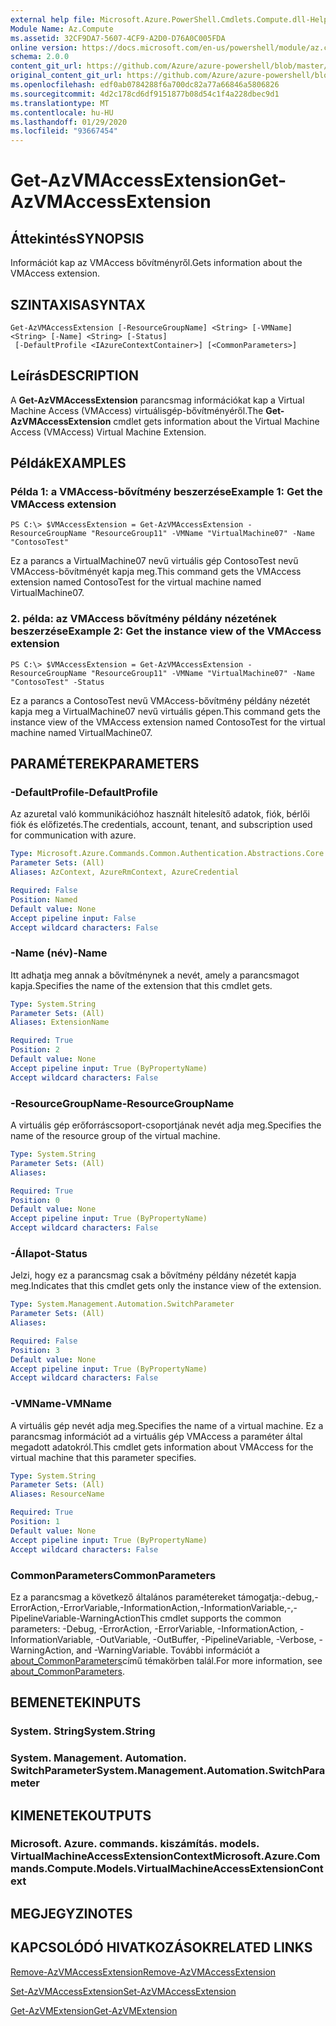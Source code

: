 ```yaml
---
external help file: Microsoft.Azure.PowerShell.Cmdlets.Compute.dll-Help.xml
Module Name: Az.Compute
ms.assetid: 32CF9DA7-5607-4CF9-A2D0-D76A0C005FDA
online version: https://docs.microsoft.com/en-us/powershell/module/az.compute/get-azvmaccessextension
schema: 2.0.0
content_git_url: https://github.com/Azure/azure-powershell/blob/master/src/Compute/Compute/help/Get-AzVMAccessExtension.md
original_content_git_url: https://github.com/Azure/azure-powershell/blob/master/src/Compute/Compute/help/Get-AzVMAccessExtension.md
ms.openlocfilehash: edf0ab0784288f6a700dc82a77a66846a5806826
ms.sourcegitcommit: 4d2c178cd6df9151877b08d54c1f4a228dbec9d1
ms.translationtype: MT
ms.contentlocale: hu-HU
ms.lasthandoff: 01/29/2020
ms.locfileid: "93667454"
---
```

# <span data-ttu-id="6f6ec-101">Get-AzVMAccessExtension</span><span class="sxs-lookup"><span data-stu-id="6f6ec-101">Get-AzVMAccessExtension</span></span>

## <span data-ttu-id="6f6ec-102">Áttekintés</span><span class="sxs-lookup"><span data-stu-id="6f6ec-102">SYNOPSIS</span></span>
<span data-ttu-id="6f6ec-103">Információt kap az VMAccess bővítményről.</span><span class="sxs-lookup"><span data-stu-id="6f6ec-103">Gets information about the VMAccess extension.</span></span>

## <span data-ttu-id="6f6ec-104">SZINTAXISA</span><span class="sxs-lookup"><span data-stu-id="6f6ec-104">SYNTAX</span></span>

```
Get-AzVMAccessExtension [-ResourceGroupName] <String> [-VMName] <String> [-Name] <String> [-Status]
 [-DefaultProfile <IAzureContextContainer>] [<CommonParameters>]
```

## <span data-ttu-id="6f6ec-105">Leírás</span><span class="sxs-lookup"><span data-stu-id="6f6ec-105">DESCRIPTION</span></span>
<span data-ttu-id="6f6ec-106">A **Get-AzVMAccessExtension** parancsmag információkat kap a Virtual Machine Access (VMAccess) virtuálisgép-bővítményéről.</span><span class="sxs-lookup"><span data-stu-id="6f6ec-106">The **Get-AzVMAccessExtension** cmdlet gets information about the Virtual Machine Access (VMAccess) Virtual Machine Extension.</span></span>

## <span data-ttu-id="6f6ec-107">Példák</span><span class="sxs-lookup"><span data-stu-id="6f6ec-107">EXAMPLES</span></span>

### <span data-ttu-id="6f6ec-108">Példa 1: a VMAccess-bővítmény beszerzése</span><span class="sxs-lookup"><span data-stu-id="6f6ec-108">Example 1: Get the VMAccess extension</span></span>
```
PS C:\> $VMAccessExtension = Get-AzVMAccessExtension -ResourceGroupName "ResourceGroup11" -VMName "VirtualMachine07" -Name "ContosoTest"
```

<span data-ttu-id="6f6ec-109">Ez a parancs a VirtualMachine07 nevű virtuális gép ContosoTest nevű VMAccess-bővítményét kapja meg.</span><span class="sxs-lookup"><span data-stu-id="6f6ec-109">This command gets the VMAccess extension named ContosoTest for the virtual machine named VirtualMachine07.</span></span>

### <span data-ttu-id="6f6ec-110">2. példa: az VMAccess bővítmény példány nézetének beszerzése</span><span class="sxs-lookup"><span data-stu-id="6f6ec-110">Example 2: Get the instance view of the VMAccess extension</span></span>
```
PS C:\> $VMAccessExtension = Get-AzVMAccessExtension -ResourceGroupName "ResourceGroup11" -VMName "VirtualMachine07" -Name "ContosoTest" -Status
```

<span data-ttu-id="6f6ec-111">Ez a parancs a ContosoTest nevű VMAccess-bővítmény példány nézetét kapja meg a VirtualMachine07 nevű virtuális gépen.</span><span class="sxs-lookup"><span data-stu-id="6f6ec-111">This command gets the instance view of the VMAccess extension named ContosoTest for the virtual machine named VirtualMachine07.</span></span>

## <span data-ttu-id="6f6ec-112">PARAMÉTEREK</span><span class="sxs-lookup"><span data-stu-id="6f6ec-112">PARAMETERS</span></span>

### <span data-ttu-id="6f6ec-113">-DefaultProfile</span><span class="sxs-lookup"><span data-stu-id="6f6ec-113">-DefaultProfile</span></span>
<span data-ttu-id="6f6ec-114">Az azuretal való kommunikációhoz használt hitelesítő adatok, fiók, bérlői fiók és előfizetés.</span><span class="sxs-lookup"><span data-stu-id="6f6ec-114">The credentials, account, tenant, and subscription used for communication with azure.</span></span>

```yaml
Type: Microsoft.Azure.Commands.Common.Authentication.Abstractions.Core.IAzureContextContainer
Parameter Sets: (All)
Aliases: AzContext, AzureRmContext, AzureCredential

Required: False
Position: Named
Default value: None
Accept pipeline input: False
Accept wildcard characters: False
```

### <span data-ttu-id="6f6ec-115">-Name (név)</span><span class="sxs-lookup"><span data-stu-id="6f6ec-115">-Name</span></span>
<span data-ttu-id="6f6ec-116">Itt adhatja meg annak a bővítménynek a nevét, amely a parancsmagot kapja.</span><span class="sxs-lookup"><span data-stu-id="6f6ec-116">Specifies the name of the extension that this cmdlet gets.</span></span>

```yaml
Type: System.String
Parameter Sets: (All)
Aliases: ExtensionName

Required: True
Position: 2
Default value: None
Accept pipeline input: True (ByPropertyName)
Accept wildcard characters: False
```

### <span data-ttu-id="6f6ec-117">-ResourceGroupName</span><span class="sxs-lookup"><span data-stu-id="6f6ec-117">-ResourceGroupName</span></span>
<span data-ttu-id="6f6ec-118">A virtuális gép erőforráscsoport-csoportjának nevét adja meg.</span><span class="sxs-lookup"><span data-stu-id="6f6ec-118">Specifies the name of the resource group of the virtual machine.</span></span>

```yaml
Type: System.String
Parameter Sets: (All)
Aliases:

Required: True
Position: 0
Default value: None
Accept pipeline input: True (ByPropertyName)
Accept wildcard characters: False
```

### <span data-ttu-id="6f6ec-119">-Állapot</span><span class="sxs-lookup"><span data-stu-id="6f6ec-119">-Status</span></span>
<span data-ttu-id="6f6ec-120">Jelzi, hogy ez a parancsmag csak a bővítmény példány nézetét kapja meg.</span><span class="sxs-lookup"><span data-stu-id="6f6ec-120">Indicates that this cmdlet gets only the instance view of the extension.</span></span>

```yaml
Type: System.Management.Automation.SwitchParameter
Parameter Sets: (All)
Aliases:

Required: False
Position: 3
Default value: None
Accept pipeline input: True (ByPropertyName)
Accept wildcard characters: False
```

### <span data-ttu-id="6f6ec-121">-VMName</span><span class="sxs-lookup"><span data-stu-id="6f6ec-121">-VMName</span></span>
<span data-ttu-id="6f6ec-122">A virtuális gép nevét adja meg.</span><span class="sxs-lookup"><span data-stu-id="6f6ec-122">Specifies the name of a virtual machine.</span></span>
<span data-ttu-id="6f6ec-123">Ez a parancsmag információt ad a virtuális gép VMAccess a paraméter által megadott adatokról.</span><span class="sxs-lookup"><span data-stu-id="6f6ec-123">This cmdlet gets information about VMAccess for the virtual machine that this parameter specifies.</span></span>

```yaml
Type: System.String
Parameter Sets: (All)
Aliases: ResourceName

Required: True
Position: 1
Default value: None
Accept pipeline input: True (ByPropertyName)
Accept wildcard characters: False
```

### <span data-ttu-id="6f6ec-124">CommonParameters</span><span class="sxs-lookup"><span data-stu-id="6f6ec-124">CommonParameters</span></span>
<span data-ttu-id="6f6ec-125">Ez a parancsmag a következő általános paramétereket támogatja:-debug,-ErrorAction,-ErrorVariable,-InformationAction,-InformationVariable,-,-PipelineVariable-WarningAction</span><span class="sxs-lookup"><span data-stu-id="6f6ec-125">This cmdlet supports the common parameters: -Debug, -ErrorAction, -ErrorVariable, -InformationAction, -InformationVariable, -OutVariable, -OutBuffer, -PipelineVariable, -Verbose, -WarningAction, and -WarningVariable.</span></span> <span data-ttu-id="6f6ec-126">További információt a [about_CommonParameters](https://go.microsoft.com/fwlink/?LinkID=113216)című témakörben talál.</span><span class="sxs-lookup"><span data-stu-id="6f6ec-126">For more information, see [about_CommonParameters](https://go.microsoft.com/fwlink/?LinkID=113216).</span></span>

## <span data-ttu-id="6f6ec-127">BEMENETEK</span><span class="sxs-lookup"><span data-stu-id="6f6ec-127">INPUTS</span></span>

### <span data-ttu-id="6f6ec-128">System. String</span><span class="sxs-lookup"><span data-stu-id="6f6ec-128">System.String</span></span>

### <span data-ttu-id="6f6ec-129">System. Management. Automation. SwitchParameter</span><span class="sxs-lookup"><span data-stu-id="6f6ec-129">System.Management.Automation.SwitchParameter</span></span>

## <span data-ttu-id="6f6ec-130">KIMENETEK</span><span class="sxs-lookup"><span data-stu-id="6f6ec-130">OUTPUTS</span></span>

### <span data-ttu-id="6f6ec-131">Microsoft. Azure. commands. kiszámítás. models. VirtualMachineAccessExtensionContext</span><span class="sxs-lookup"><span data-stu-id="6f6ec-131">Microsoft.Azure.Commands.Compute.Models.VirtualMachineAccessExtensionContext</span></span>

## <span data-ttu-id="6f6ec-132">MEGJEGYZI</span><span class="sxs-lookup"><span data-stu-id="6f6ec-132">NOTES</span></span>

## <span data-ttu-id="6f6ec-133">KAPCSOLÓDÓ HIVATKOZÁSOK</span><span class="sxs-lookup"><span data-stu-id="6f6ec-133">RELATED LINKS</span></span>

[<span data-ttu-id="6f6ec-134">Remove-AzVMAccessExtension</span><span class="sxs-lookup"><span data-stu-id="6f6ec-134">Remove-AzVMAccessExtension</span></span>](./Remove-AzVMAccessExtension.md)

[<span data-ttu-id="6f6ec-135">Set-AzVMAccessExtension</span><span class="sxs-lookup"><span data-stu-id="6f6ec-135">Set-AzVMAccessExtension</span></span>](./Set-AzVMAccessExtension.md)

[<span data-ttu-id="6f6ec-136">Get-AzVMExtension</span><span class="sxs-lookup"><span data-stu-id="6f6ec-136">Get-AzVMExtension</span></span>](./Get-AzVMExtension.md)


